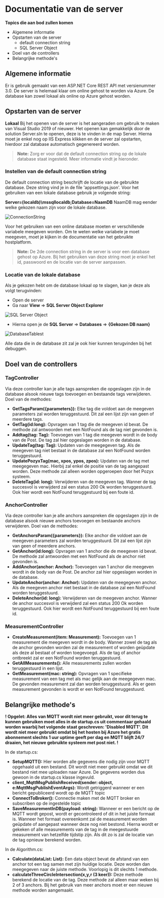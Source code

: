 # Documentatie van de server

**Topics die aan bod zullen komen**
- Algemene informatie
- Opstarten van de server
	- default connection string
	- SQL Server Object
- Doel van de controllers
- Belangrijke methode's

## Algemene informatie

Er is gebruik gemaakt van een ASP.NET Core REST API met versienummer 3.0. De server is helemaal klaar om online gehost te worden via Azure. De database kan zowel lokaal als online op Azure gehost worden. 

## Opstarten van de server

**Lokaal**
Bij het openen van de server is het aangeraden om gebruik te maken van Visual Studio 2019 of nieuwer. Het openen kan gemakkelijk door de solution Server.sln te openen, deze is te vinden in de map Server. Hierna moet je enkel nog op IIS Express klikken en de server zal opstarten, hierdoor zal database automatisch gegenereerd worden.

> **Note:** Zorg er voor dat de default connection string op de lokale database staat ingesteld. Meer informatie vindt je hieronder.

### Instellen van de default connection string

De default connection string beschrijft de locatie van de gebruikte database. Deze string vind je in de file 'appsettings.json'. Voor het gebruiken van een lokale database gebruik je volgende string:

**Server=(localdb)\\mssqllocaldb;Database=NaamDB**
NaamDB mag eender welke gekozen naam zijn voor de lokale database.

![ConnectionString](https://github.com/AP-Elektronica-ICT/jp19-luwb/blob/master/doc/img/ConnectionString.JPG "ConnectionString")

Voor het gebruiken van een online database moeten er verschillende variabele meegeven worden. Om te weten welke variabele je moet meegeven, moet je kijken in de documentatie van het gebruikte hostplatform. 

> **Note:** De 2de connection string in de server is voor een database gehost op Azure. Bij het gebruiken van deze string moet je enkel het id, passwoord en de locatie van de server aanpassen.

### Locatie van de lokale database
Als je gekozen hebt om de database lokaal op te slagen, kan je deze als volgt terugvinden:
- Open de server
- Ga naar **View** => **SQL Server Object Explorer**

![SQL Server Object](https://github.com/AP-Elektronica-ICT/jp19-luwb/blob/master/doc/img/SQLServerObject.png "SQL Server Object")

- Hierna open je de **SQL Server** => **Databases** => **{Gekozen DB naam}**

![DatabaseTablest](https://github.com/AP-Elektronica-ICT/jp19-luwb/blob/master/doc/img/DatabaseTables.JPG "DatabaseTables")

Alle data die in de database zit zal je ook hier kunnen terugvinden bij het debuggen.

## Doel van de controllers

### TagController
Via deze controller kan je alle tags aanspreken die opgeslagen zijn in de database alsook nieuwe tags toevoegen en bestaande tags verwijderen. Doel van de methodes:
- **GetTagsParam({parameters}):** Elke tag die voldoet aan de meegeven parameters zal worden teruggestuurd. Dit zal een lijst zijn van geen of meerdere tags.
- **GetTag(id:long):** Opvragen van 1 tag die de meegeven id bevat. De methode zal antwoorden met een NotFound als de tag niet gevonden is.
- **Addtag(tag: Tag):** Toevoegen van 1 tag die meegeven wordt in de body van de Post. De tag zal hier opgeslagen worden in de database.
- **UpdateTag(tag: Tag):** Updaten van de meegegeven tag. Als de meegeven tag niet bestaat in de database zal een NotFound worden teruggestuurd.
-  **UpdatePozyxTag(mac, xpos, ypos, zpos):** Updaten van de tag met meegegeven mac. Hierbij zal enkel de positie van de tag aangepast worden. Deze methode zal alleen worden opgeroepen door het Pozyx systeem.
- **DeleteTag(id: long):** Verwijderen van de meegeven tag. Wanner de tag succesvol is verwijderd zal een status 200 Ok worden teruggestuurd. Ook hier wordt een NotFound teruggestuurd bij een foute id.

### AnchorController
Via deze controller kan je alle anchors aanspreken die opgeslagen zijn in de database alsook nieuwe anchors toevoegen en bestaande anchors verwijderen. Doel van de methodes:
- **GetAnchorsParam({parameters}):** Elke anchor die voldoet aan de meegeven parameters zal worden teruggestuurd. Dit zal een lijst zijn van geen of meerdere anchors.
- **GetAnchor(id:long):** Opvragen van 1 anchor die de meegeven id bevat. De methode zal antwoorden met een NotFound als de anchor niet gevonden is.
- **AddAnchor(anchor: Anchor):** Toevoegen van 1 anchor die meegeven wordt in de body van de Post. De anchor zal hier opgeslagen worden in de database.
- **UpdateAnchor(anchor: Anchor):** Updaten van de meegegeven anchor. Als de meegeven anchor niet bestaat in de database zal een NotFound worden teruggestuurd.
- **DeleteAnchor(id: long):** Verwijderen van de meegeven anchor. Wanner de anchor succesvol is verwijderd zal een status 200 Ok worden teruggestuurd. Ook hier wordt een NotFound teruggestuurd bij een foute id.

### MeasurementController

- **CreateMeasurement(item: Measurement):** Toevoegen van 1 measurement die meegeven wordt in de body. Wanner zowel de tag als de anchor gevonden worden zal de measurement of worden geüpdate als deze al bestaat of worden toegevoegd. Als de tag of anchor ontbreekt zal er een NotFound worden teruggestuurd.
- **GetAllMeasurements():** Alle measurements zullen worden teruggestuurd in een lijst.
- **GetMeasurement(mac: string):** Opvragen van 1 specifieke measurement van een tag met als mac gelijk aan de meegegeven mac. De gevonden measurement zal dan worden teruggestuurd. Als er geen measurement gevonden is wordt er een NotFound teruggestuurd.

## Belangrijke methode's
**! Opgelet: Alles van MQTT wordt niet meer gebruikt, voor dit terug te kunnen gebruiken moet alles in de startup.cs uit commentaar gehaald worden waarbij het volgende staat geschreven: 'Disabled MQTT'.  Dit wordt niet meer gebruikt omdat bij het hosten bij Azure het gratis abonnement slechts 1 uur uptime geeft per dag en MQTT blijft 24/7 draaien, het nieuwe gebruikte systeem met post niet. !**

In de startup.cs: 

- **SetupMQTT():** Hier worden alle gegevens die nodig zijn voor MQTT opgehaald uit een bestand. Dit wordt niet meer gebruikt omdat we dit bestand niet mee uploaden naar Azure. De gegevens worden dus gewoon in de startup.cs klasse ingevuld.
- **client_MqttMsgPublishReceived(sender: object, e:MqttMsgPublishEventArgs):** Wordt getriggerd wanneer er een bericht gepubliceerd wordt op de MQTT topic
- **ConnectToBroker():** Connectie maken met de MQTT broker en subscriben op de ingestelde topic
- **SaveMeasurementInDB(payload: string):** Wanneer er een bericht op de MQTT wordt gepost, wordt er gecontroleerd of dit in het juiste formaat is. Wanneer het formaat overeenkomt zal de measurement worden geüpdate of aangepast wanneer deze nog niet bestond. Hierna wordt er gekeken of alle measurements van de tag in de meegestuurde measurement van hetzelfde tijdstip zijn. Als dit zo is zal de locatie van de tag opnieuw berekend worden.

In de Algorithm.cs:
- **Calculate(dataList: List<Data>):** Een data object bevat de afstand van een anchor tot een tag samen met zijn huidige locatie. Deze worden dan meegegeven naar de juiste methode. Voorlopig is dit slechts 1 methode.
- **calculateThreeCircleIntersection(x,y,r (3 keer)):** Deze methode berekend de locatie van de tag. Deze methode zal alleen maar weken bij 2 of 3 anchors. Bij het gebruik van meer anchors moet er een nieuwe methode worden aangemaakt.
